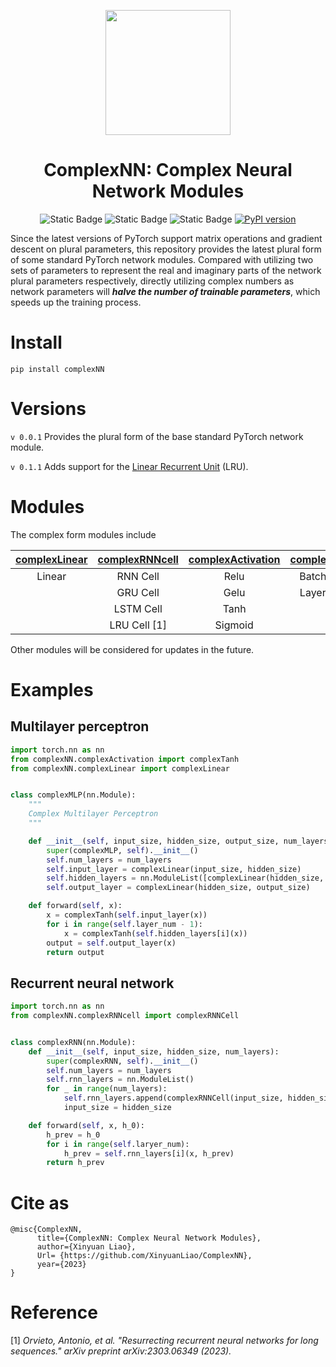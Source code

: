 <p align="center">
  <img src="./logo.jpg" width="200px"/>
</p>
<div align="center">
<h1>ComplexNN: Complex Neural Network Modules</h1>

![Static Badge](https://img.shields.io/hexpm/l/plug)
![Static Badge](https://img.shields.io/badge/Language-Python_|_PyTorch-green)
![Static Badge](https://img.shields.io/badge/Platform-Win_|_Mac-pink)
[![PyPI version](https://img.shields.io/pypi/v/complexNN?color=brightgreen&logo=Python&logoColor=white&label=PyPI%20package)](https://pypi.org/project/complexNN/)
<!--[![Downloads](https://static.pepy.tech/personalized-badge/complexNN?period=month&units=international_system&left_color=grey&right_color=brightgreen&left_text=PyPI%20downloads/month)](https://pepy.tech/project/reliability)-->
    
</div>

Since the latest versions of PyTorch support matrix operations and gradient descent on plural parameters, this repository provides the latest plural form of some standard PyTorch network modules. Compared with utilizing two sets of parameters to represent the real and imaginary parts of the network plural parameters respectively, directly utilizing complex numbers as network parameters will _**halve the number of trainable parameters**_, which speeds up the training process.

# Install
```
pip install complexNN
```

# Versions
```v 0.0.1``` Provides the plural form of the base standard PyTorch network module.

```v 0.1.1``` Adds support for the [Linear Recurrent Unit](https://arxiv.org/abs/2303.06349) (LRU).

# Modules
The complex form modules include
<div align="center">
  
| **[complexLinear](https://github.com/XinyuanLiao/ComplexNN/blob/main/complexNN/complexLinear.py)** | **[complexRNNcell](https://github.com/XinyuanLiao/ComplexNN/blob/main/complexNN/complexRNNcell.py)** | **[complexActivation](https://github.com/XinyuanLiao/ComplexNN/blob/main/complexNN/complexActivation.py)** | **[complexFunction](https://github.com/XinyuanLiao/ComplexNN/blob/main/complexNN/complexFunction.py)** |
|:-----------------:|:------------------:|:---------------------:|:-------------------:|
| Linear            | RNN Cell           | Relu                  | BatchNorm1d         |
|                   | GRU Cell           | Gelu                  | LayerNorm1d         |
|                   | LSTM Cell          | Tanh                  |                     |
|                   | LRU Cell [1]       | Sigmoid               |                     |

</div>
 
Other modules will be considered for updates in the future.

# Examples
## Multilayer perceptron
```python
import torch.nn as nn
from complexNN.complexActivation import complexTanh
from complexNN.complexLinear import complexLinear


class complexMLP(nn.Module):
    """
    Complex Multilayer Perceptron
    """

    def __init__(self, input_size, hidden_size, output_size, num_layers):
        super(complexMLP, self).__init__()
        self.num_layers = num_layers
        self.input_layer = complexLinear(input_size, hidden_size)
        self.hidden_layers = nn.ModuleList([complexLinear(hidden_size, hidden_size) for _ in range(num_layers - 1)])
        self.output_layer = complexLinear(hidden_size, output_size)

    def forward(self, x):
        x = complexTanh(self.input_layer(x))
        for i in range(self.layer_num - 1):
            x = complexTanh(self.hidden_layers[i](x))
        output = self.output_layer(x)
        return output
```

## Recurrent neural network
```python
import torch.nn as nn
from complexNN.complexRNNcell import complexRNNCell


class complexRNN(nn.Module):
    def __init__(self, input_size, hidden_size, num_layers):
        super(complexRNN, self).__init__()
        self.num_layers = num_layers
        self.rnn_layers = nn.ModuleList()
        for _ in range(num_layers):
            self.rnn_layers.append(complexRNNCell(input_size, hidden_size))
            input_size = hidden_size

    def forward(self, x, h_0):
        h_prev = h_0
        for i in range(self.laryer_num):
            h_prev = self.rnn_layers[i](x, h_prev)
        return h_prev
```

# Cite as
```
@misc{ComplexNN,
      title={ComplexNN: Complex Neural Network Modules},
      author={Xinyuan Liao},
      Url= {https://github.com/XinyuanLiao/ComplexNN}, 
      year={2023}
}
```

# Reference
[1] _Orvieto, Antonio, et al. "Resurrecting recurrent neural networks for long sequences." arXiv preprint arXiv:2303.06349 (2023)._
